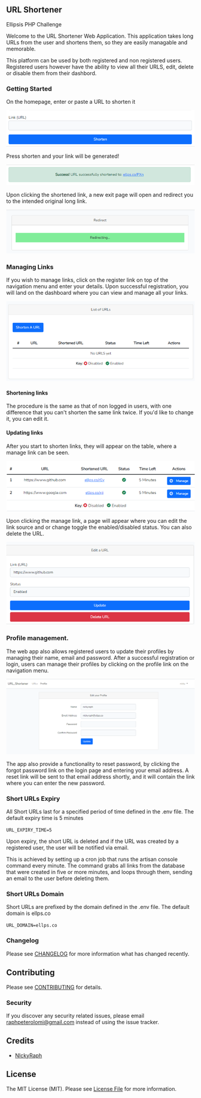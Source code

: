 ## URL Shortener

Ellipsis PHP Challenge

Welcome to the URL Shortener Web Application. This application takes long URLs from the user and shortens them, so they are easily managable and memorable.

This platform can be used by both registered and non registered users. Registered users however have the ability to view all their URLS, edit, delete or disable them from their dashbord.

### Getting Started
On the homepage, enter or paste a URL to shorten it

![Enter Link](public/readme/enter-link.png)

Press shorten and your link will be generated!

![Success Message](public/readme/link-success.png)

Upon clicking the shortened link, a new exit page will open and redirect you to the intended original long link.

![Redirect Link](public/readme/redirect.png)


### Managing Links
If you wish to manage links, click on the register link on top of the navigation menu and enter your details.
Upon successful registration, you will land on the dashboard where you can view and manage all your links.

![Redirect Link](public/readme/dashboard.png)

#### Shortening links
The procedure is the same as that of non logged in users, with one difference that you can't shorten the same link twice. If you'd like to change it, you can edit it.

#### Updating links
After you start to shorten links, they will appear on the table, where a manage link can be seen.

![List of Link](public/readme/links.png)

Upon clicking the manage link, a page will appear where you can edit the link source and or change toggle the enabled/disabled status. You can also delete the URL.

![Update Link](public/readme/update.png)


### Profile management.
The web app also allows registered users to update their profiles by managing their name, email and password.
After a successful registration or login, users can manage their profiles by clicking on the profile link on the navigation menu.

![Update Profile](public/readme/profile.png)

The app also provide a functionality to reset password, by clicking the forgot password link on the login page and entering your email address. A reset link will be sent to that email address shortly, and it will contain the link where you can enter the new password.


### Short URLs Expiry
All Short URLs last for a specified period of time defined in the .env file. The default expiry time is 5 minutes

``
URL_EXPIRY_TIME=5
``

Upon expiry, the short URL is deleted and if the URL was created by a registered user, the user will be notified via email. 

This is achieved by setting up a cron job that runs the artisan console command every minute. The command grabs all links from the database that were created  in five or more minutes, and loops through them, sending an email to the user before deleting them.



### Short URLs Domain
Short URLs are prefixed by the domain defined in the .env file. The default domain is ellps.co

``
URL_DOMAIN=ellps.co
``

### Changelog

Please see [CHANGELOG](CHANGELOG.md) for more information what has changed recently.

## Contributing

Please see [CONTRIBUTING](CONTRIBUTING.md) for details.

### Security

If you discover any security related issues, please email raphpeterolomi@gmail.com instead of using the issue tracker.

## Credits

-   [NIckyRaph](https://github.com/nickyraph)

## License

The MIT License (MIT). Please see [License File](LICENSE.md) for more information.
